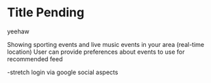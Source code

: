 # Title Pending
yeehaw

Showing sporting events and live music events in your area (real-time location)
User can provide preferences about events to use for recommended feed

-stretch
login via google
social aspects
